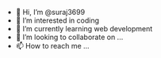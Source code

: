- 👋 Hi, I’m @suraj3699
- 👀 I’m interested in coding 
- 🌱 I’m currently learning web development 
- 💞️ I’m looking to collaborate on ...
- 📫 How to reach me ...

<!---
suraj3699/suraj3699 is a ✨ special ✨ repository because its `README.md` (this file) appears on your GitHub profile.
You can click the Preview link to take a look at your changes.
--->
